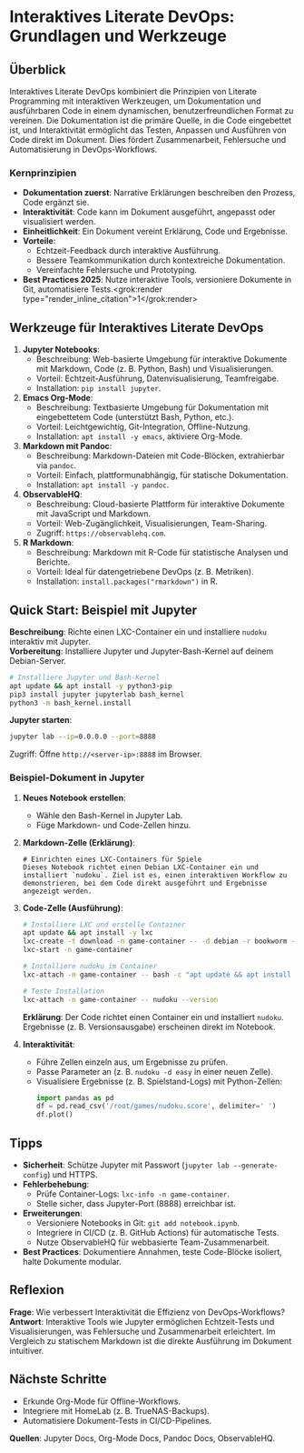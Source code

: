 # Interaktives Literate DevOps: Grundlagen und Werkzeuge

## Überblick
Interaktives Literate DevOps kombiniert die Prinzipien von Literate Programming mit interaktiven Werkzeugen, um Dokumentation und ausführbaren Code in einem dynamischen, benutzerfreundlichen Format zu vereinen. Die Dokumentation ist die primäre Quelle, in die Code eingebettet ist, und Interaktivität ermöglicht das Testen, Anpassen und Ausführen von Code direkt im Dokument. Dies fördert Zusammenarbeit, Fehlersuche und Automatisierung in DevOps-Workflows.

### Kernprinzipien
- **Dokumentation zuerst**: Narrative Erklärungen beschreiben den Prozess, Code ergänzt sie.
- **Interaktivität**: Code kann im Dokument ausgeführt, angepasst oder visualisiert werden.
- **Einheitlichkeit**: Ein Dokument vereint Erklärung, Code und Ergebnisse.
- **Vorteile**:
  - Echtzeit-Feedback durch interaktive Ausführung.
  - Bessere Teamkommunikation durch kontextreiche Dokumentation.
  - Vereinfachte Fehlersuche und Prototyping.
- **Best Practices 2025**: Nutze interaktive Tools, versioniere Dokumente in Git, automatisiere Tests.<grok:render type="render_inline_citation"><argument name="citation_id">1</argument></grok:render>

## Werkzeuge für Interaktives Literate DevOps
1. **Jupyter Notebooks**:
   - Beschreibung: Web-basierte Umgebung für interaktive Dokumente mit Markdown, Code (z. B. Python, Bash) und Visualisierungen.
   - Vorteil: Echtzeit-Ausführung, Datenvisualisierung, Teamfreigabe.
   - Installation: `pip install jupyter`.
2. **Emacs Org-Mode**:
   - Beschreibung: Textbasierte Umgebung für Dokumentation mit eingebettetem Code (unterstützt Bash, Python, etc.).
   - Vorteil: Leichtgewichtig, Git-Integration, Offline-Nutzung.
   - Installation: `apt install -y emacs`, aktiviere Org-Mode.
3. **Markdown mit Pandoc**:
   - Beschreibung: Markdown-Dateien mit Code-Blöcken, extrahierbar via `pandoc`.
   - Vorteil: Einfach, plattformunabhängig, für statische Dokumentation.
   - Installation: `apt install -y pandoc`.
4. **ObservableHQ**:
   - Beschreibung: Cloud-basierte Plattform für interaktive Dokumente mit JavaScript und Markdown.
   - Vorteil: Web-Zugänglichkeit, Visualisierungen, Team-Sharing.
   - Zugriff: `https://observablehq.com`.
5. **R Markdown**:
   - Beschreibung: Markdown mit R-Code für statistische Analysen und Berichte.
   - Vorteil: Ideal für datengetriebene DevOps (z. B. Metriken).
   - Installation: `install.packages("rmarkdown")` in R.

## Quick Start: Beispiel mit Jupyter
**Beschreibung**: Richte einen LXC-Container ein und installiere `nudoku` interaktiv mit Jupyter.  
**Vorbereitung**: Installiere Jupyter und Jupyter-Bash-Kernel auf deinem Debian-Server.
```bash
# Installiere Jupyter und Bash-Kernel
apt update && apt install -y python3-pip
pip3 install jupyter jupyterlab bash_kernel
python3 -m bash_kernel.install
```
**Jupyter starten**:
```bash
jupyter lab --ip=0.0.0.0 --port=8888
```
Zugriff: Öffne `http://<server-ip>:8888` im Browser.

### Beispiel-Dokument in Jupyter
1. **Neues Notebook erstellen**:
   - Wähle den Bash-Kernel in Jupyter Lab.
   - Füge Markdown- und Code-Zellen hinzu.

2. **Markdown-Zelle (Erklärung)**:
   ```
   # Einrichten eines LXC-Containers für Spiele
   Dieses Notebook richtet einen Debian LXC-Container ein und installiert `nudoku`. Ziel ist es, einen interaktiven Workflow zu demonstrieren, bei dem Code direkt ausgeführt und Ergebnisse angezeigt werden.
   ```

3. **Code-Zelle (Ausführung)**:
   ```bash
   # Installiere LXC und erstelle Container
   apt update && apt install -y lxc
   lxc-create -t download -n game-container -- -d debian -r bookworm -a amd64
   lxc-start -n game-container

   # Installiere nudoku im Container
   lxc-attach -n game-container -- bash -c "apt update && apt install -y nudoku"

   # Teste Installation
   lxc-attach -n game-container -- nudoku --version
   ```
   **Erklärung**: Der Code richtet einen Container ein und installiert `nudoku`. Ergebnisse (z. B. Versionsausgabe) erscheinen direkt im Notebook.

4. **Interaktivität**:
   - Führe Zellen einzeln aus, um Ergebnisse zu prüfen.
   - Passe Parameter an (z. B. `nudoku -d easy` in einer neuen Zelle).
   - Visualisiere Ergebnisse (z. B. Spielstand-Logs) mit Python-Zellen:
     ```python
     import pandas as pd
     df = pd.read_csv('/root/games/nudoku.score', delimiter=' ')
     df.plot()
     ```

## Tipps
- **Sicherheit**: Schütze Jupyter mit Passwort (`jupyter lab --generate-config`) und HTTPS.
- **Fehlerbehebung**:
  - Prüfe Container-Logs: `lxc-info -n game-container`.
  - Stelle sicher, dass Jupyter-Port (8888) erreichbar ist.
- **Erweiterungen**:
  - Versioniere Notebooks in Git: `git add notebook.ipynb`.
  - Integriere in CI/CD (z. B. GitHub Actions) für automatische Tests.
  - Nutze ObservableHQ für webbasierte Team-Zusammenarbeit.
- **Best Practices**: Dokumentiere Annahmen, teste Code-Blöcke isoliert, halte Dokumente modular.

## Reflexion
**Frage**: Wie verbessert Interaktivität die Effizienz von DevOps-Workflows?  
**Antwort**: Interaktive Tools wie Jupyter ermöglichen Echtzeit-Tests und Visualisierungen, was Fehlersuche und Zusammenarbeit erleichtert. Im Vergleich zu statischem Markdown ist die direkte Ausführung im Dokument intuitiver.

## Nächste Schritte
- Erkunde Org-Mode für Offline-Workflows.
- Integriere mit HomeLab (z. B. TrueNAS-Backups).
- Automatisiere Dokument-Tests in CI/CD-Pipelines.

**Quellen**: Jupyter Docs, Org-Mode Docs, Pandoc Docs, ObservableHQ.